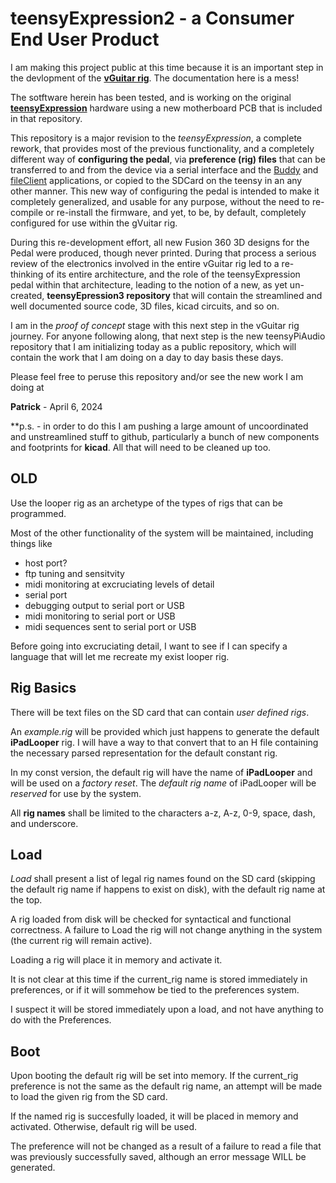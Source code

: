 # teensyExpression2 - a Consumer End User Product

I am making this project public at this time because it is an important
step in the devlopment of the
[**vGuitar rig**](https://github.com/phorton1/phorton1/).
The documentation here is a mess!

The sotftware herein has been tested, and is working on the original
[**teensyExpression**](https://github.com/phorton1/Arduino-teensyExpression)
hardware using a new motherboard PCB that is
included in that repository.

This repository is a major revision to the *teensyExpression*, a complete
rework, that provides most of the previous functionality, and a completely
different way of **configuring the pedal**, via **preference (rig) files**
that can be transferred to and from the device via a serial interface
and the
[Buddy](https://github.com/phorton1/base-apps-buddy) and
[fileClient](https://github.com/phorton1/base-apps-fileClient) applications,
or copied to the SDCard on the teensy in an any other manner.
This new way of configuring the pedal is intended to make it
completely generalized, and usable for any purpose, without the
need to re-compile or re-install the firmware, and yet, to be, by
default, completely configured for use within the gVuitar rig.

During this re-development effort, all new Fusion 360 3D designs for the
Pedal were produced, though never printed.  During that process a serious
review of the electronics involved in the entire vGuitar rig led to a
re-thinking of its entire architecture, and the role of the teensyExpression
pedal within that architecture, leading to the notion of a new, as yet
un-created, **teensyEpression3 repository** that will contain the streamlined
and well documented source code, 3D files, kicad circuits, and so on.

I am in the *proof of concept* stage with this next step in the
vGuitar rig journey.  For anyone following along, that next step
is the new
teensyPiAudio
repository that I am initializing today as
a public repository, which will contain the work that I am doing
on a day to day basis these days.

Please feel free to peruse this repository and/or see the new
work I am doing at


**Patrick** - April 6, 2024

**p.s. - in order to do this I am pushing a large amount of uncoordinated
and unstreamlined stuff to github, particularly a bunch of new components
and footprints for **kicad**. All that will need to be cleaned up too.



## OLD

Use the looper rig as an archetype of the types of rigs that can be programmed.

Most of the other functionality of the system will be maintained, including things like

- host port?
- ftp tuning and sensitvity
- midi monitoring at excruciating levels of detail
- serial port
- debugging output to serial port or USB
- midi monitoring to serial port or USB
- midi sequences sent to serial port or USB

Before going into excruciating detail, I want to see if I can specify a
language that will let me recreate my exist looper rig.


##  Rig Basics

There will be text files on the SD card that can contain *user defined rigs*.

An *example.rig* will be provided which just happens to generate the default
**iPadLooper** rig. I will have a way to that convert that to an H file containing
the necessary parsed representation for the default constant rig.

In my const version, the default rig will have the name of **iPadLooper** and will be
used on a *factory reset*. The *default rig name* of iPadLooper will be *reserved* for
use by the system.

All **rig names** shall be limited to the characters a-z, A-z, 0-9,
space, dash, and underscore.


## Load

*Load* shall present a list of legal rig names found on the SD card
(skipping the default rig name if happens to exist on disk),
with the default rig name at the top.

A rig loaded from disk will be checked for syntactical and
functional correctness.  A failure to Load the rig will not
change anything in the system (the current rig will remain
active).

Loading a rig will place it in memory and activate it.

It is not clear at this time if the current_rig name is
stored immediately in preferences, or if it will sommehow
be tied to the preferences system.

I suspect it will be stored immediately upon a load,
and not have anything to do with the Preferences.



## Boot

Upon booting the default rig will be set into memory.
If the current_rig preference is not the same as the
default rig name, an attempt will be made to load the
given rig from the SD card.

If the named rig is succesfully loaded, it will be placed
in memory and activated.   Otherwise, default rig will
be used.

The preference will not be changed as a result of a
failure to read a file that was previously successfully
saved, although an error message WILL be generated.



